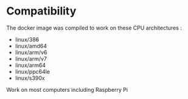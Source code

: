 # Compatibility

The docker image was compiled to work on these CPU architectures :

- linux/386
- linux/amd64
- linux/arm/v6
- linux/arm/v7
- linux/arm64
- linux/ppc64le
- linux/s390x

Work on most computers including Raspberry Pi